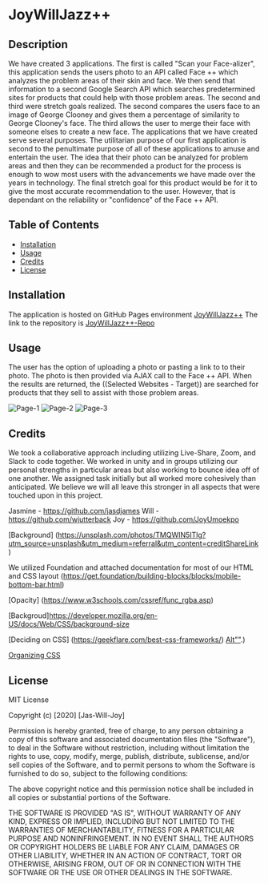 # JoyWillJazz++

## Description

We have created 3 applications. The first is called "Scan your Face-alizer", this application sends the users photo to an API called Face ++ which analyzes the problem areas of their skin and face. We then send that information to a second Google Search API which searches predetermined sites for products that could help with those problem areas. The second and third were stretch goals realized. The second compares the users face to an image of George Clooney and gives them a percentage of similarity to George Clooney's face. The third allows the user to merge their face with someone elses to create a new face. The applications that we have created serve several purposes. The utilitarian purpose of our first application is second to the penultimate purpose of all of these applications to amuse and entertain the user. The idea that their photo can be analyzed for problem areas and then they can be recommended a product for the process is enough to wow most users with the advancements we have made over the years in technology. The final stretch goal for this product would be for it to give the most accurate recommendation to the user. However, that is dependant on the reliability or "confidence" of the Face ++ API.

## Table of Contents

- [Installation](#installation)
- [Usage](#usage)
- [Credits](#credits)
- [License](#license)

## Installation

The application is hosted on GitHub Pages environment [JoyWillJazz++](https://wjutterback.github.io/JoyWillJazzPlusPlus/)
The link to the repository is [JoyWillJazz++-Repo](https://github.com/wjutterback/JoyWillJazzPlusPlus)

## Usage

The user has the option of uploading a photo or pasting a link to to their photo. The photo is then provided via AJAX call to the Face ++ API. When the results are returned, the ((Selected Websites - Target)) are searched for products that they sell to assist with those problem areas.

![Page-1](assets/img/Sshot-p1.png)
![Page-2](assets/img/Sshot-p2.png)
![Page-3](assets/img/Sshot-p3.png)

## Credits

We took a collaborative approach including utilizing Live-Share, Zoom, and Slack to code together. We worked in unity and in groups utilizing our personal strengths in particular areas but also working to bounce idea off of one another. We assigned task initially but all worked more cohesively than anticipated. We believe we will all leave this stronger in all aspects that were touched upon in this project.

Jasmine - https://github.com/jasdjames
Will - https://github.com/wjutterback
Joy - https://github.com/JoyUmoekpo

[Background] (https://unsplash.com/photos/TMQWIN5ITlg?utm_source=unsplash&utm_medium=referral&utm_content=creditShareLink)

We utilized Foundation and attached documentation for most of our HTML and CSS layout
(https://get.foundation/building-blocks/blocks/mobile-bottom-bar.html)

[Opacity] (https://www.w3schools.com/cssref/func_rgba.asp)

[Backgroud]https://developer.mozilla.org/en-US/docs/Web/CSS/background-size

[Deciding on CSS] (https://geekflare.com/best-css-frameworks/)
[Alt""](https://www.w3schools.com/tags/att_img_alt.asp#:~:text=The%20required%20alt%20attribute%20specifies,user%20uses%20a%20screen%20reader).)

[Organizing CSS](https://developer.mozilla.org/en-US/docs/Learn/CSS/Building_blocks/Organizing)

## License

MIT License

Copyright (c) [2020] [Jas-Will-Joy]

Permission is hereby granted, free of charge, to any person obtaining a copy of this software and associated documentation files (the "Software"), to deal in the Software without restriction, including without limitation the rights to use, copy, modify, merge, publish, distribute, sublicense, and/or sell copies of the Software, and to permit persons to whom the Software is furnished to do so, subject to the following conditions:

The above copyright notice and this permission notice shall be included in all copies or substantial portions of the Software.

THE SOFTWARE IS PROVIDED "AS IS", WITHOUT WARRANTY OF ANY KIND, EXPRESS OR IMPLIED, INCLUDING BUT NOT LIMITED TO THE WARRANTIES OF MERCHANTABILITY, FITNESS FOR A PARTICULAR PURPOSE AND NONINFRINGEMENT. IN NO EVENT SHALL THE AUTHORS OR COPYRIGHT HOLDERS BE LIABLE FOR ANY CLAIM, DAMAGES OR OTHER LIABILITY, WHETHER IN AN ACTION OF CONTRACT, TORT OR OTHERWISE, ARISING FROM, OUT OF OR IN CONNECTION WITH THE SOFTWARE OR THE USE OR OTHER DEALINGS IN THE SOFTWARE.
